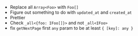 - Replace all `Array<Foo>` with `Foo[]`
- Figure out something to do with `updated_at` and `created_at`
- Prettier
- Check `_all<{foo: IFoo[]}>` and not `_all<IFoo>`
- fix `getNextPage` first `any` param to be at least `{ [key]: any }`
